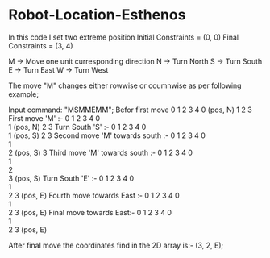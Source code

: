 # Robot-Location-Esthenos

In this code I set two extreme position
Initial Constraints = (0, 0)
Final Constraints = (3, 4)

M -> Move one unit curresponding direction
N -> Turn North
S -> Turn South
E -> Turn East
W -> Turn West

The move "M" changes either rowwise or coumnwise as per following example;

Input command: "MSMMEMM";
Befor first move
    0       1       2       3       4
0  (pos, N)
1
2
3
First move 'M' :-
    0       1       2       3       4
0  
1  (pos, N)
2
3
Turn South 'S' :-
    0       1       2       3       4
0  
1  (pos, S)
2
3
Second move 'M' towards south :-
    0       1       2       3       4
0  
1  
2  (pos, S)
3
Third move 'M' towards south :-
    0       1       2       3       4
0  
1  
2  
3  (pos, S)
Turn South 'E' :-
    0       1       2       3       4
0  
1  
2
3 (pos, E)
Fourth move towards East :-
    0       1       2       3       4
0  
1  
2
3        (pos, E)
Final move towards East:-
    0       1       2       3       4
0  
1  
2
3                (pos, E)

After final move the coordinates find in the 2D array is:- (3, 2, E);
